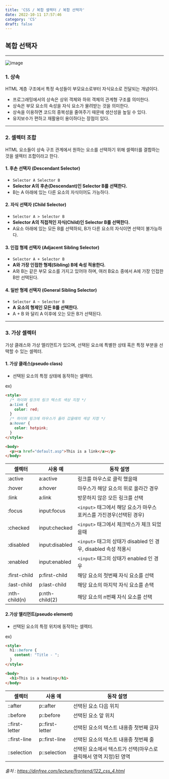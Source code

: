 ```yaml
---
title: 'CSS / 복합 셀렉터 / 복합 선택자'
date: 2022-10-11 17:57:46
category: 'CS'
draft: false
---
```


## 복합 선택자

---

![image](https://velog.velcdn.com/images%2Fkatanazero86%2Fpost%2Fa8459fcd-bcb3-45da-bf32-cfba361b213b%2Fhtml9-1.png)

### 1. 상속
   HTML 계층 구조에서 특정 속성들이 부모요소로부터 자식요소로 전달되는 개념이다.

- 프로그래밍에서의 상속은 상위 객체와 하위 객체의 관계형 구조를 의미한다.
- 상속은 부모 요소의 속성을 자식 요소가 물려받는 것을 의미한다.
- 상속을 이용하면 코드의 중복성을 줄여주기 때문에 생산성을 높일 수 있다.
- 유지보수가 편하고 재활용이 용이하다는 장점이 있다.

---

### 2. 셀렉터 조합
   HTML 요소들이 상속 구조 관계에서 원하는 요소를 선택하기 위해 셀렉터를 결합하는 것을 셀렉터 조합이라고 한다.
#### 1. 후손 선택자 (Descendant Selector)
- `Selector A Selector B`
- **Selector A의 후손(Descendant)인 Selector B를 선택한다.**
- B는 A 아래에 있는 다른 요소의 자식이어도 가능하다.
#### 2. 자식 선택자 (Child Selector)
- `Selector A > Selector B`
- **Selector A의 직접적인 자식(Child)인 Selector B를 선택한다.**
- A요소 아래에 있는 모든 B를 선택하되, B가 다른 요소의 자식이면 선택이 불가능하다.
#### 3. 인접 형제 선택자 (Adjacent Sibling Selector)
- `Selector A + Selector B`
- **A와 가장 인접한 형제(Sibling) B에 속성 적용한다.**
- A와 B는 같은 부모 요소를 가지고 있어야 하며, 여러 B요소 중에서 A에 가장 인접한 B만 선택된다.
#### 4. 일반 형제 선택자 (General Sibling Selector)
- `Selector A ~ Selector B`
- **A 요소의 형제인 모든 B를 선택한다.**
- A + B 와 달리 A 이후에 오는 모든 B가 선택된다.

---

### 3. 가상 셀렉터
   가상 클래스와 가상 엘리먼트가 있으며, 선택된 요소에 특별한 상태 혹은 특정 부분을 선택할 수 있는 셀렉터.
#### 1. 가상 클래스(pseudo class)
- 선택된 요소의 특정 상태에 동작하는 셀렉터.

ex)
```html
<style>
  /* 하이퍼 링크의 링크 텍스트 색상 지정 */
  a:link { 
    color: red;
  }
  /* 하이퍼 링크에 마우스가 올라 갔을때의 색상 지정 */
  a:hover { 
    color: hotpink; 
  }
</style>

<body>
  <p><a href="default.asp">This is a link</a></p>
</body>
```

|셀렉터|사용 예| 동작 설명                                              |
|-----|-----|----------------------------------------------------|
|:active|a:active| 링크를 마우스로 클릭 했을때                                    |
|:hover|a:hover| 마우스가 해당 요소의 위로 올라간 경우                              |
|:link|a:link| 방문하지 않은 모든 링크를 선택                                  |
|:focus|input:focus| `<input>` 태그에서 해당 요소가 마우스 포커스를 가진경우(선택된 경우)        |
|:checked|input:checked| `<input>` 태그에서 체크박스가 체크 되었을때                       |
|:disabled|input:disabled| `<input>` 태그의 상태가 disabled 인 경우, disabled 속성 적용시   |
|:enabled|input:enabled| `<input>` 태그의 상태가 enabled 인 경우                     |
|:first-child|p:first-child| 해당 요소의 첫번째 자식 요소를 선택                               |
|:last-child|p:last-child| 해당 요소의 마지막 자식 요소를 손택                               |
|:nth-child(n)|p:nth-child(2)| 해당 요소의 n번째 자식 요소를 선택                               |

#### 2.가상 엘리먼트(pseudo element)
- 선택된 요소의 특정 위치에 동작하는 셀렉터.

ex)
```html
<style>
  h1::before { 
    content: "Title - "; 
  }
</style>

<body>
  <h1>This is a heading</h1>
</body>
```

|셀렉터|사용 예|동작 설명|
|----|-----|------|
|::after|p::after	|선택된 요소 다음 위치|
|::before|p::before	|선택된 요소 앞 위치|
|::first-letter	|p::first-letter	|선택된 요소의 텍스트 내용중 첫번째 글자|
|::first-line	|p::first-line	|선택된 요소의 텍스트 내용중 첫번째 줄|
|::selection	|p::selection	|선택된 요소에서 텍스트가 선택(마우스로 클릭해서 영역 지정)된 영역|


###### 출처 : https://dinfree.com/lecture/frontend/122_css_4.html
